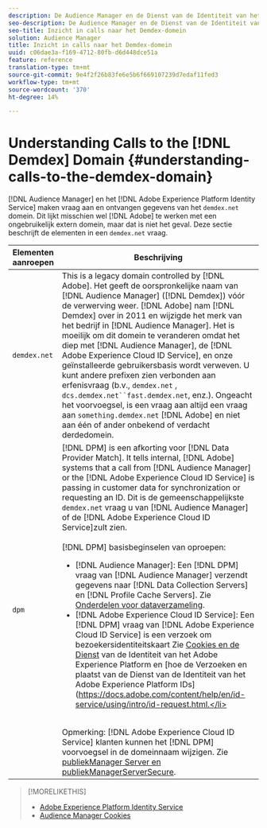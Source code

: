```yaml
---
description: De Audience Manager en de Dienst van de Identiteit van het Adobe Experience Platform maken vraag aan en ontvangen gegevens van het domein demdex.net. Dit lijkt misschien alsof Adobe werkt met een ongebruikelijk domein van derden, maar dit is niet het geval. Deze sectie beschrijft de elementen in een vraag demdex.net.
seo-description: De Audience Manager en de Dienst van de Identiteit van het Adobe Experience Platform maken vraag aan en ontvangen gegevens van het domein demdex.net. Dit lijkt misschien alsof Adobe werkt met een ongebruikelijk domein van derden, maar dit is niet het geval. Deze sectie beschrijft de elementen in een vraag demdex.net.
seo-title: Inzicht in calls naar het Demdex-domein
solution: Audience Manager
title: Inzicht in calls naar het Demdex-domein
uuid: c06dae3a-f169-4712-80fb-d6d448dce51a
feature: reference
translation-type: tm+mt
source-git-commit: 9e4f2f26b83fe6e5b6f669107239d7edaf11fed3
workflow-type: tm+mt
source-wordcount: '370'
ht-degree: 14%

---
```



# Understanding Calls to the [!DNL Demdex] Domain {#understanding-calls-to-the-demdex-domain}

[!DNL Audience Manager] en het [!DNL Adobe Experience Platform Identity Service] maken vraag aan en ontvangen gegevens van het `demdex.net` domein. Dit lijkt misschien wel [!DNL Adobe] te werken met een ongebruikelijk extern domein, maar dat is niet het geval. Deze sectie beschrijft de elementen in een `demdex.net` vraag.

| Elementen aanroepen | Beschrijving |
|---|---|
| `demdex.net` | This is a legacy domain controlled by [!DNL Adobe]. Het geeft de oorspronkelijke naam van [!DNL Audience Manager] ([!DNL Demdex]) vóór de verwerving weer. [!DNL Adobe] nam [!DNL Demdex] over in 2011 en wijzigde het merk van het bedrijf in [!DNL Audience Manager]. Het is moeilijk om dit domein te veranderen omdat het diep met [!DNL Audience Manager], de [!DNL Adobe Experience Cloud ID Service], en onze geïnstalleerde gebruikersbasis wordt verweven. U kunt andere prefixen zien verbonden aan erfenisvraag (b.v., `demdex.net` , `dcs.demdex.net``fast.demdex.net`, enz.). Ongeacht het voorvoegsel, is een vraag aan altijd een vraag aan `something.demdex.net` [!DNL Adobe] en niet aan één of ander onbekend of verdacht derdedomein. |
| `dpm` | [!DNL DPM] is een afkorting voor [!DNL Data Provider Match]. It tells internal, [!DNL Adobe] systems that a call from [!DNL Audience Manager] or the [!DNL Adobe Experience Cloud ID Service] is passing in customer data for synchronization or requesting an ID. Dit is de gemeenschappelijkste `demdex.net` vraag u van [!DNL Audience Manager] of de [!DNL Adobe Experience Cloud ID Service]zult zien. <br><br>[!DNL DPM] basisbeginselen van oproepen: <ul><li>[!DNL Audience Manager]: Een [!DNL DPM] vraag van [!DNL Audience Manager] verzendt gegevens naar [!DNL Data Collection Servers] en [!DNL Profile Cache Servers]. Zie [Onderdelen voor dataverzameling](../reference/system-components/components-data-collection.md).</li><li>[!DNL Adobe Experience Cloud ID Service]: Een [!DNL DPM] vraag van [!DNL Adobe Experience Cloud ID Service] is een verzoek om bezoekersidentiteitskaart Zie [Cookies en de Dienst](https://docs.adobe.com/content/help/nl-NL/id-service/using/intro/cookies.html) van de Identiteit van het Adobe Experience Platform en [hoe de Verzoeken en plaatst van de Dienst van de Identiteit van het Adobe Experience Platform IDs](https://docs.adobe.com/content/help/en/id-service/using/intro/id-request.html.</li></ul><br>Opmerking: [!DNL Adobe Experience Cloud ID Service] klanten kunnen het [!DNL DPM] voorvoegsel in de domeinnaam wijzigen. Zie [publiekManager Server en publiekManagerServerSecure](https://docs.adobe.com/content/help/en/id-service/using/id-service-api/configurations/subdomain-config.html). |

>[!MORELIKETHIS]
>
>* [Adobe Experience Platform Identity Service](https://docs.adobe.com/content/help/nl-NL/id-service/using/home.html)
>* [Audience Manager Cookies](https://docs.adobe.com/content/help/nl-NL/core-services/interface/ec-cookies/cookies-am.html)

